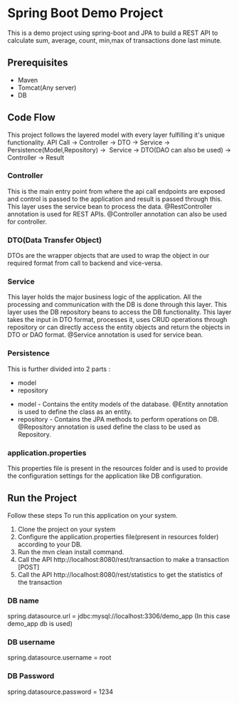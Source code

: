 # Spring Boot Demo Project
This is a demo project using spring-boot and JPA to build a REST API to calculate sum, average, count, min,max of transactions done last minute.
## Prerequisites
- Maven
- Tomcat(Any server)
- DB
## Code Flow
This project follows the layered model with every layer fulfilling it's unique functionality.
API Call -> Controller -> DTO -> Service -> Persistence(Model,Repository) ->  Service -> DTO(DAO can also be used) -> Controller -> Result 
### Controller
This is the main entry point from where the api call endpoints are exposed and control is passed to the application and result is passed through this. This layer uses the service bean to process the data. @RestController annotation is used for REST APIs. @Controller annotation can also be used for controller.
### DTO(Data Transfer Object)
DTOs are the wrapper objects that are used to wrap the object in our required format from call to backend and vice-versa.
### Service
This layer holds the major business logic of the application. All the processing and communication with the DB is done through this layer. This layer uses the DB repository beans to access the DB functionality. This layer takes the input in DTO format, processes it, uses CRUD operations through repository or can directly access the entity objects and return the objects in DTO or DAO format. @Service annotation is used for service bean.
### Persistence
This is further divided into 2 parts :
- model
- repository
* model - Contains the entity models of the database. @Entity annotation is used to define the class as an entity.
* repository - Contains the JPA methods to perform operations on DB. @Repository annotation is used define the class to be used as Repository.
### application.properties
This properties file is present in the resources folder and is used to provide the configuration settings for the application like DB configuration.
## Run the Project
Follow these steps To run this application on your system.
1. Clone the project on your system
2. Configure the application.properties file(present in resources folder) according to your DB.
3. Run the mvn clean install command.
4. Call the API http://localhost:8080/rest/transaction to make a transaction [POST]
5. Call the API http://localhost:8080/rest/statistics to get the statistics of the transaction
### DB name
spring.datasource.url = jdbc:mysql://localhost:3306/demo_app (In this case demo_app db is used)
### DB username
spring.datasource.username = root 
### DB Password
spring.datasource.password = 1234
